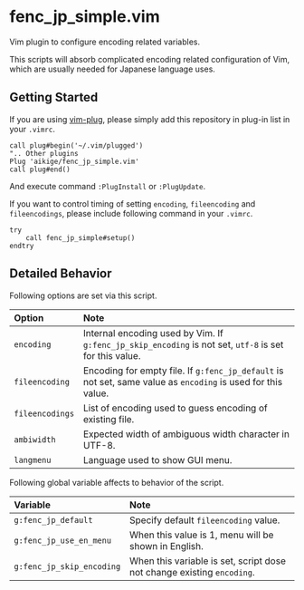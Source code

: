 # fenc_jp_simple.vim

Vim plugin to configure encoding related variables.

This scripts will absorb complicated encoding related configuration of Vim,
which are usually needed for Japanese language uses.

## Getting Started

If you are using [vim-plug](https://github.com/junegunn/vim-plug),
please simply add this repository in plug-in list in your `.vimrc`.

```
call plug#begin('~/.vim/plugged')
".. Other plugins
Plug 'aikige/fenc_jp_simple.vim'
call plug#end()

```

And execute command `:PlugInstall` or `:PlugUpdate`.

If you want to control timing of setting `encoding`, `fileencoding` and `fileencodings`, please include following command in your `.vimrc`.

```
try
	call fenc_jp_simple#setup()
endtry
```

## Detailed Behavior

Following options are set via this script.

|Option|Note|
|:--|:--|
|`encoding`|Internal encoding used by Vim. If `g:fenc_jp_skip_encoding` is not set, `utf-8` is set for this value.|
|`fileencoding`|Encoding for empty file. If `g:fenc_jp_default` is not set, same value as `encoding` is used for this value.|
|`fileencodings`|List of encoding used to guess encoding of existing file.|
|`ambiwidth`|Expected width of ambiguous width character in UTF-8.|
|`langmenu`|Language used to show GUI menu.|

Following global variable affects to behavior of the script.

|Variable|Note|
|:--|:--|
|`g:fenc_jp_default`|Specify default `fileencoding` value.|
|`g:fenc_jp_use_en_menu`|When this value is 1, menu will be shown in English.|
|`g:fenc_jp_skip_encoding`|When this variable is set, script dose not change existing `encoding`.|


